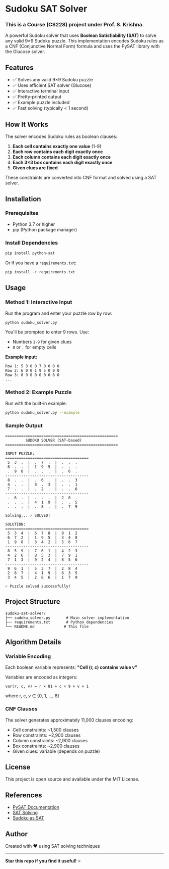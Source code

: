 # Sudoku SAT Solver

### This is a Course (CS228) project under Prof. S. Krishna.
A powerful Sudoku solver that uses **Boolean Satisfiability (SAT)** to solve any valid 9×9 Sudoku puzzle. This implementation encodes Sudoku rules as a CNF (Conjunctive Normal Form) formula and uses the PySAT library with the Glucose solver.

## Features

- ✅ Solves any valid 9×9 Sudoku puzzle
- ✅ Uses efficient SAT solver (Glucose)
- ✅ Interactive terminal input
- ✅ Pretty-printed output
- ✅ Example puzzle included
- ✅ Fast solving (typically < 1 second)

## How It Works

The solver encodes Sudoku rules as boolean clauses:

1. **Each cell contains exactly one value** (1-9)
2. **Each row contains each digit exactly once**
3. **Each column contains each digit exactly once**
4. **Each 3×3 box contains each digit exactly once**
5. **Given clues are fixed**

These constraints are converted into CNF format and solved using a SAT solver.

## Installation

### Prerequisites

- Python 3.7 or higher
- pip (Python package manager)

### Install Dependencies

```bash
pip install python-sat
```

Or if you have a `requirements.txt`:

```bash
pip install -r requirements.txt
```

## Usage

### Method 1: Interactive Input

Run the program and enter your puzzle row by row:

```bash
python sudoku_solver.py
```

You'll be prompted to enter 9 rows. Use:
- Numbers `1-9` for given clues
- `0` or `.` for empty cells

**Example input:**
```
Row 1: 5 3 0 0 7 0 0 0 0
Row 2: 6 0 0 1 9 5 0 0 0
Row 3: 0 9 8 0 0 0 0 6 0
...
```

### Method 2: Example Puzzle

Run with the built-in example:

```bash
python sudoku_solver.py --example
```

### Sample Output

```
==================================================
         SUDOKU SOLVER (SAT-based)
==================================================

INPUT PUZZLE:
=====================================
 5  3  .  |  .  7  .  |  .  .  . 
 6  .  .  |  1  9  5  |  .  .  . 
 .  9  8  |  .  .  .  |  .  6  . 
-------------------------------------
 8  .  .  |  .  6  .  |  .  .  3 
 4  .  .  |  8  .  3  |  .  .  1 
 7  .  .  |  .  2  .  |  .  .  6 
-------------------------------------
 .  6  .  |  .  .  .  |  2  8  . 
 .  .  .  |  4  1  9  |  .  .  5 
 .  .  .  |  .  8  .  |  .  7  9 

Solving... ✓ SOLVED!

SOLUTION:
=====================================
 5  3  4  |  6  7  8  |  9  1  2 
 6  7  2  |  1  9  5  |  3  4  8 
 1  9  8  |  3  4  2  |  5  6  7 
-------------------------------------
 8  5  9  |  7  6  1  |  4  2  3 
 4  2  6  |  8  5  3  |  7  9  1 
 7  1  3  |  9  2  4  |  8  5  6 
-------------------------------------
 9  6  1  |  5  3  7  |  2  8  4 
 2  8  7  |  4  1  9  |  6  3  5 
 3  4  5  |  2  8  6  |  1  7  9 

✓ Puzzle solved successfully!
```

## Project Structure

```
sudoku-sat-solver/
├── sudoku_solver.py       # Main solver implementation
├── requirements.txt       # Python dependencies
└── README.md             # This file
```

## Algorithm Details

### Variable Encoding

Each boolean variable represents: **"Cell (r, c) contains value v"**

Variables are encoded as integers:
```
var(r, c, v) = r × 81 + c × 9 + v + 1
```
where r, c, v ∈ {0, 1, ..., 8}

### CNF Clauses

The solver generates approximately 11,000 clauses encoding:
- Cell constraints: ~1,500 clauses
- Row constraints: ~2,900 clauses  
- Column constraints: ~2,900 clauses
- Box constraints: ~2,900 clauses
- Given clues: variable (depends on puzzle)


## License

This project is open source and available under the MIT License.

## References

- [PySAT Documentation](https://pysathq.github.io/)
- [SAT Solving](https://en.wikipedia.org/wiki/Boolean_satisfiability_problem)
- [Sudoku as SAT](https://baldur.iti.kit.edu/sat/files/2018/l02.pdf)

## Author

Created with ❤️ using SAT solving techniques

---

**Star this repo if you find it useful!** ⭐
